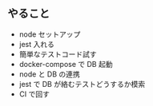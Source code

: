 ## やること

- node セットアップ
- jest 入れる
- 簡単なテストコード試す
- docker-compose で DB 起動
- node と DB の連携
- jest で DB が絡むテストどうするか模索
- CI で回す
